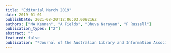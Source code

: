 ```yaml
---
title: "Editorial March 2019"
date: 2019-01-01
publishDate: 2021-08-20T12:06:03.009216Z
authors: ["MA Kennan", "A Fields", "Bhuva Narayan", "F Russell"]
publication_types: ["2"]
abstract: ""
featured: false
publication: "*Journal of the Australian Library and Information Association*"
---
```


